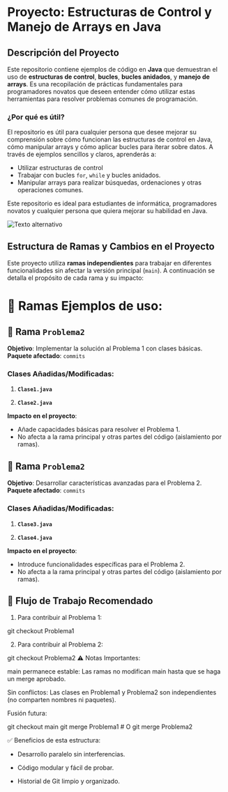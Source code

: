 # Proyecto: **Estructuras de Control y Manejo de Arrays en Java**

## Descripción del Proyecto

Este repositorio contiene ejemplos de código en **Java** que demuestran el uso de **estructuras de control**, **bucles**, **bucles anidados**, y **manejo de arrays**. Es una recopilación de prácticas fundamentales para programadores novatos que deseen entender cómo utilizar estas herramientas para resolver problemas comunes de programación.

### ¿Por qué es útil?

El repositorio es útil para cualquier persona que desee mejorar su comprensión sobre cómo funcionan las estructuras de control en Java, cómo manipular arrays y cómo aplicar bucles para iterar sobre datos. A través de ejemplos sencillos y claros, aprenderás a:
- Utilizar estructuras de control 
- Trabajar con bucles `for`, `while` y bucles anidados.
- Manipular arrays para realizar búsquedas, ordenaciones y otras operaciones comunes.

Este repositorio es ideal para estudiantes de informática, programadores novatos y cualquier persona que quiera mejorar su habilidad en Java.

![Texto alternativo](https://www.manualweb.net/img/logos/java.png)

## Estructura de Ramas y Cambios en el Proyecto

Este proyecto utiliza **ramas independientes** para trabajar en diferentes funcionalidades sin afectar la versión principal (`main`). A continuación se detalla el propósito de cada rama y su impacto:

# 🌿 Ramas Ejemplos de uso:

## 🌿 Rama `Problema2` 
**Objetivo**: Implementar la solución al Problema 1 con clases básicas.  
**Paquete afectado**: `commits`  

### Clases Añadidas/Modificadas:
1. **`Clase1.java`**     

2. **`Clase2.java`**  

**Impacto en el proyecto**:  
- Añade capacidades básicas para resolver el Problema 1.  
- No afecta a la rama principal y otras partes del código (aislamiento por ramas).  

## 🌿 Rama `Problema2`  
**Objetivo**: Desarrollar características avanzadas para el Problema 2.  
**Paquete afectado**: `commits`  

### Clases Añadidas/Modificadas:
1. **`Clase3.java`**  

2. **`Clase4.java`**  

**Impacto en el proyecto**:  
- Introduce funcionalidades específicas para el Problema 2.  
- No afecta a la rama principal y otras partes del código (aislamiento por ramas).  


## 🔄 Flujo de Trabajo Recomendado  

1. Para contribuir al Problema 1:

git checkout Problema1

2. Para contribuir al Problema 2:

git checkout Problema2
⚠️ Notas Importantes:

main permanece estable: Las ramas no modifican main hasta que se haga un merge aprobado.

Sin conflictos: Las clases en Problema1 y Problema2 son independientes (no comparten nombres ni paquetes).

Fusión futura:

git checkout main
git merge Problema1  # O git merge Problema2

✅ Beneficios de esta estructura:

- Desarrollo paralelo sin interferencias.

- Código modular y fácil de probar.

- Historial de Git limpio y organizado.
